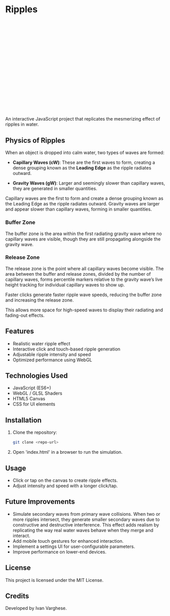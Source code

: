 # Ripples

![Demo](Files/demo.gif)

An interactive JavaScript project that replicates the mesmerizing effect of ripples in water.

## Physics of Ripples

When an object is dropped into calm water, two types of waves are formed:

- **Capillary Waves (cW)**: These are the first waves to form, creating a dense grouping known as the **Leading Edge** as the ripple radiates outward.

- **Gravity Waves (gW)**: Larger and seemingly slower than capillary waves, they are generated in smaller quantities.

Capillary waves are the first to form and create a dense grouping known as the Leading Edge as the ripple radiates outward. Gravity waves are larger and appear slower than capillary waves, forming in smaller quantities.

### Buffer Zone

The buffer zone is the area within the first radiating gravity wave where no capillary waves are visible, though they are still propagating alongside the gravity wave.

### Release Zone

The release zone is the point where all capillary waves become visible. The area between the buffer and release zones, divided by the number of capillary waves, forms percentile markers relative to the gravity wave’s live height tracking for individual capillary waves to show up.

Faster clicks generate faster ripple wave speeds, reducing the buffer zone and increasing the release zone.

This allows more space for high-speed waves to display their radiating and fading-out effects.

## Features

- Realistic water ripple effect
- Interactive click and touch-based ripple generation
- Adjustable ripple intensity and speed
- Optimized performance using WebGL

## Technologies Used

- JavaScript (ES6+)
- WebGL / GLSL Shaders
- HTML5 Canvas
- CSS for UI elements

## Installation

1. Clone the repository:

   ```bash
   git clone <repo-url>

2. Open 'index.html' in a browser to run the simulation.

## Usage
- Click or tap on the canvas to create ripple effects.
- Adjust intensity and speed with a longer click/tap.

## Future Improvements 
- Simulate secondary waves from primary wave collisions. When two or more ripples intersect, they generate smaller secondary waves due to constructive and destructive interference. This effect adds realism by replicating the way real water waves behave when they merge and interact.
- Add mobile touch gestures for enhanced interaction.
- Implement a settings UI for user-configurable parameters.
- Improve performance on lower-end devices.

## License
This project is licensed under the MIT License.

## Credits
Developed by Ivan Varghese.
